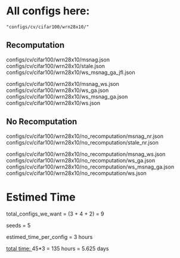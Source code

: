 # All configs here:
    "configs/cv/cifar100/wrn28x10/"

## Recomputation

configs/cv/cifar100/wrn28x10/msnag.json
configs/cv/cifar100/wrn28x10/stale.json
configs/cv/cifar100/wrn28x10/ws_msnag_ga_jfl.json

configs/cv/cifar100/wrn28x10/msnag_ws.json
configs/cv/cifar100/wrn28x10/ws_ga.json
configs/cv/cifar100/wrn28x10/ws_msnag_ga.json
configs/cv/cifar100/wrn28x10/ws.json


## No Recomputation

configs/cv/cifar100/wrn28x10/no_recomputation/msnag_nr.json
configs/cv/cifar100/wrn28x10/no_recomputation/stale_nr.json

configs/cv/cifar100/wrn28x10/no_recomputation/msnag_ws.json
configs/cv/cifar100/wrn28x10/no_recomputation/ws_ga.json
configs/cv/cifar100/wrn28x10/no_recomputation/ws_msnag_ga.json
configs/cv/cifar100/wrn28x10/no_recomputation/ws.json

# Estimed Time

total_configs_we_want = (3 + 4 + 2) = 9

seeds = 5

estimed_time_per_config = 3 hours

<u>total time:
</u>
45*3 = 135 hours = 5.625 days



